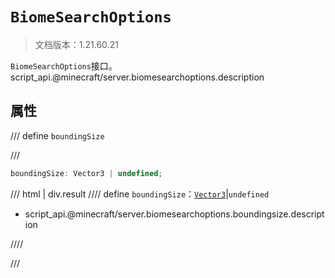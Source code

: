 # `BiomeSearchOptions`

> 文档版本：1.21.60.21

`BiomeSearchOptions`接口。script_api.@minecraft/server.biomesearchoptions.description

## 属性

/// define
`boundingSize`


///

```js
boundingSize: Vector3 | undefined;
```

/// html | div.result
//// define
`boundingSize`：[`Vector3`](./vector3.md)|`undefined`

- script_api.@minecraft/server.biomesearchoptions.boundingsize.description


////

///


